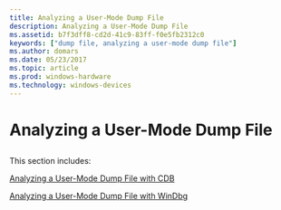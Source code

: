 ```yaml
---
title: Analyzing a User-Mode Dump File
description: Analyzing a User-Mode Dump File
ms.assetid: b7f3dff8-cd2d-41c9-83ff-f0e5fb2312c0
keywords: ["dump file, analyzing a user-mode dump file"]
ms.author: domars
ms.date: 05/23/2017
ms.topic: article
ms.prod: windows-hardware
ms.technology: windows-devices
---
```


# Analyzing a User-Mode Dump File


## <span id="ddk_analyzing_a_user_mode_dump_file_dbg"></span><span id="DDK_ANALYZING_A_USER_MODE_DUMP_FILE_DBG"></span>


This section includes:

[Analyzing a User-Mode Dump File with CDB](analyzing-a-user-mode-dump-file-with-cdb.md)

[Analyzing a User-Mode Dump File with WinDbg](analyzing-a-user-mode-dump-file-with-windbg.md)

 

 





